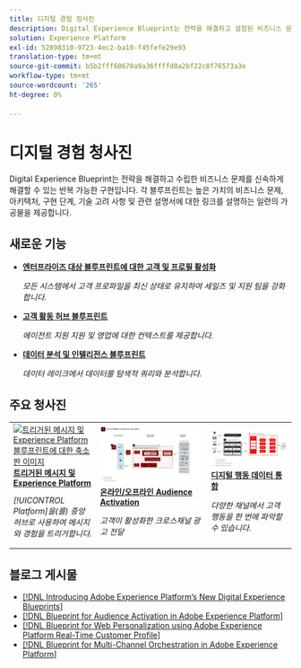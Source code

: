 ```yaml
---
title: 디지털 경험 청사진
description: Digital Experience Blueprint는 전략을 해결하고 설정된 비즈니스 문제를 해결하기 위한 반복적인 구현입니다. 신속한 비즈니스 달성 시간을 단축하고 신속한 성공 전략을 제공합니다.
solution: Experience Platform
exl-id: 52898310-9723-4ec2-ba10-f45fefe29e93
translation-type: tm+mt
source-git-commit: b5b2fff60678a9a36ffffd0a2bf22c8f76573a3e
workflow-type: tm+mt
source-wordcount: '265'
ht-degree: 0%

---
```


# 디지털 경험 청사진

Digital Experience Blueprint는 전략을 해결하고 수립한 비즈니스 문제를 신속하게 해결할 수 있는 반복 가능한 구현입니다. 각 블루프린트는 높은 가치의 비즈니스 문제, 아키텍처, 구현 단계, 기술 고려 사항 및 관련 설명서에 대한 링크를 설명하는 일련의 가공물을 제공합니다.

## 새로운 기능

* **[엔터프라이즈 대상 블루프린트에 대한 고객 및 프로필 활성화](/help/blueprints/audience-activation/enterprise-destinations.md)**

   *모든 시스템에서 고객 프로파일을 최신 상태로 유지하여 세일즈 및 지원 팀을 강화합니다&#x200B;.*
* **[고객 활동 허브 블루프린트](/help/blueprints/audience-activation/customer-activity.md)**

   *에이전트 지원 지원 및 영업에 대한 컨텍스트를 제공합니다.*
* **[데이터 분석 및 인텔리전스 블루프린트](/help/blueprints/data-insights/analysis.md)**

   *데이터 레이크에서 데이터를 탐색적 쿼리와 분석합니다.*

## 주요 청사진

<table style="table-layout:fixed">
<tr>
  <td>
    <a href="https://experienceleague.adobe.com/docs/blueprints-learn/architecture/multi-channel-message-orchestration/triggered-messaging.html"><img alt="트리거된 메시지 및 Experience Platform 블루프린트에 대한 축소판 이미지" src="multi-channel-message-orchestration/assets/triggered.svg" /></a>
    <div><a href="https://experienceleague.adobe.com/docs/blueprints-learn/architecture/multi-channel-message-orchestration/triggered-messaging.html"><strong>트리거된 메시지 및 Experience Platform</strong></a></div>
    <p><em>[!UICONTROL Platform]을(를) 중앙 허브로 사용하여 메시지와 경험을 트리거합니다.</em></p>
  </td>
  <td>
    <a href="https://experienceleague.adobe.com/docs/blueprints-learn/architecture/audience-activation/online-offline.html"><img alt="온라인/오프라인 Audience Activation 블루프린트에 대한 축소판 이미지" src="audience-activation/assets/onoff.svg" /></a>
    <div><a href="https://experienceleague.adobe.com/docs/blueprints-learn/architecture/audience-activation/online-offline.html"><strong>온라인/오프라인 Audience Activation</strong></a></div>
    <p><em>고객이 활성화한 크로스채널 광고 전달</em></p>
  </td>
  <td>
    <a href="https://experienceleague.adobe.com/docs/blueprints-learn/architecture/customer-journey-analytics/digital-behavioral-data-consolidation.html"><img alt="디지털 행동 데이터 통합 블루프린트의 축소판 이미지" src="customer-journey-analytics/assets/CJA.svg" /></a>
    <div><a href="https://experienceleague.adobe.com/docs/blueprints-learn/architecture/customer-journey-analytics/digital-behavioral-data-consolidation.html"><strong>디지털 행동 데이터 통합</strong></a></div>
    <p><em>다양한 채널에서 고객 행동을 한 번에 파악할 수 있습니다.</em></p>
  </td>
</tr>
</table>

## 블로그 게시물

* [[!DNL Introducing Adobe Experience Platform’s New Digital Experience Blueprints]](https://medium.com/adobetech/introducing-adobe-experience-platforms-new-digital-experience-blueprints-93a6b5f5da7c)
* [[!DNL Blueprint for Audience Activation in Adobe Experience Platform]](https://medium.com/adobetech/a-blueprint-for-audience-activation-in-adobe-experience-platform-b2b30fae90fd)
* [[!DNL Blueprint for Web Personalization using Adobe Experience Platform Real-Time Customer Profile]](https://medium.com/adobetech/blueprint-for-web-personalization-using-adobe-experience-platform-real-time-customer-profile-fef2ce7a4b2f)
* [[!DNL Blueprint for Multi-Channel Orchestration in Adobe Experience Platform]](https://medium.com/adobetech/blueprint-for-multi-channel-orchestration-in-adobe-experience-platform-c68317e94184)
